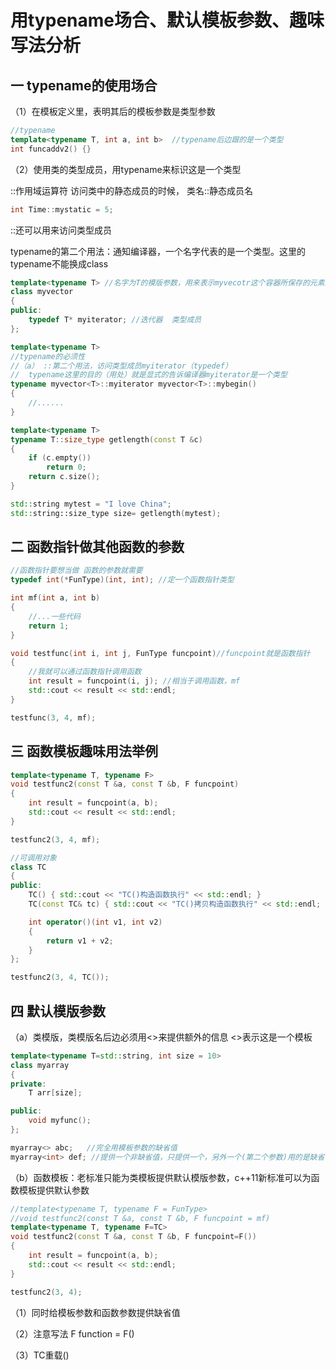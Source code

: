 # 用typename场合、默认模板参数、趣味写法分析

## 一 typename的使用场合

（1）在模板定义里，表明其后的模板参数是类型参数

```c++
//typename
template<typename T, int a, int b>  //typename后边跟的是一个类型
int funcaddv2() {}
```

（2）使用类的类型成员，用typename来标识这是一个类型

::作用域运算符  访问类中的静态成员的时候， 类名::静态成员名

```c++
int Time::mystatic = 5;
```

::还可以用来访问类型成员

typename的第二个用法：通知编译器，一个名字代表的是一个类型。这里的typename不能换成class

```c++
template<typename T> //名字为T的模版参数，用来表示myvecotr这个容器所保存的元素类型
class myvector
{
public:
	typedef T* myiterator; //迭代器  类型成员
};
```

```c++
template<typename T>
//typename的必须性
//（a） ::第二个用法，访问类型成员myiterator（typedef）
//  typename这里的目的（用处）就是显式的告诉编译器myiterator是一个类型
typename myvector<T>::myiterator myvector<T>::mybegin()
{
	//......
}

```



```c++
template<typename T>
typename T::size_type getlength(const T &c)
{
	if (c.empty())
		return 0;
	return c.size();
}

std::string mytest = "I love China";
std::string::size_type size= getlength(mytest);
```

## 二 函数指针做其他函数的参数

```c++
//函数指针要想当做 函数的参数就需要
typedef int(*FunType)(int, int); //定一个函数指针类型

int mf(int a, int b)
{
	//...一些代码
	return 1;
}

void testfunc(int i, int j, FunType funcpoint)//funcpoint就是函数指针
{
	//我就可以通过函数指针调用函数
	int result = funcpoint(i, j); //相当于调用函数，mf
	std::cout << result << std::endl;
}

testfunc(3, 4, mf);
```

## 三 函数模板趣味用法举例

```c++
template<typename T, typename F>
void testfunc2(const T &a, const T &b, F funcpoint)
{
	int result = funcpoint(a, b);
	std::cout << result << std::endl;
}

testfunc2(3, 4, mf);
```

```C++
//可调用对象
class TC
{
public:
	TC() { std::cout << "TC()构造函数执行" << std::endl; }
	TC(const TC& tc) { std::cout << "TC()拷贝构造函数执行" << std::endl; }

	int operator()(int v1, int v2)
	{
		return v1 + v2;
	}
};

testfunc2(3, 4, TC());
```

## 四 默认模版参数

（a）类模版，类模版名后边必须用<>来提供额外的信息 <>表示这是一个模板

```c++
template<typename T=std::string, int size = 10>
class myarray
{
private:
	T arr[size];

public:
	void myfunc();
};

myarray<> abc;   //完全用模板参数的缺省值
myarray<int> def; //提供一个非缺省值，只提供一个，另外一个(第二个参数)用的是缺省值
```

（b）函数模板：老标准只能为类模板提供默认模版参数，c++11新标准可以为函数模板提供默认参数

```c++
//template<typename T, typename F = FunType>
//void testfunc2(const T &a, const T &b, F funcpoint = mf)
template<typename T, typename F=TC>
void testfunc2(const T &a, const T &b, F funcpoint=F())
{
	int result = funcpoint(a, b);
	std::cout << result << std::endl;
}

testfunc2(3, 4);
```

（1）同时给模板参数和函数参数提供缺省值

（2）注意写法 F function = F()

（3）TC重载()